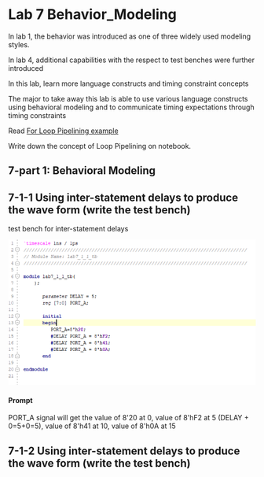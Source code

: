# Lab 7 Behavior_Modeling

In lab 1, the behavior was introduced as one of three widely used modeling styles.

In lab 4, additional capabilities with the respect to test benches were further introduced

In this lab, learn more language constructs and timing constraint concepts

The major to take away this lab is able to use various language constructs using behavioral modeling and to communicate timing expectations through timing constraints

Read [For Loop Pipelining example](https://www.xilinx.com/support/documentation/sw_manuals/xilinx2015_2/sdsoc_doc/topics/calling-coding-guidelines/concept_pipelining_loop_unrolling.html)

Write down the concept of Loop Pipelining on notebook.



## 7-part 1: Behavioral Modeling

## 7-1-1 Using inter-statement delays to produce the wave form (write the test bench)

test bench for inter-statement delays

![1555093108030](1555093108030.png)

#### Prompt

PORT_A signal will get the value of 8'20 at 0, value of 8'hF2 at 5 (DELAY + 0=5+0=5), value of 8'h41 at 10, value of 8'h0A at 15  



## 7-1-2 Using inter-statement delays to produce the wave form (write the test bench)